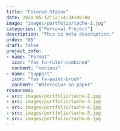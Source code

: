 ```yaml
---
title: "Colored Stains"
date: 2020-05-12T12:14:34+06:00
image: "images/portfolio/tache-1.jpg"
categories: ["Personal Project"]
description: "This is meta description."
order: "05"
draft: false
project_info:
- name: "Format"
  icon: "fas fa-ruler-combined"
  content: "various"
- name: "Support"
  icon: "fas fa-paint-brush"
  content: "Watercolor on paper"
resources:
- src: images/portfolio/tache-2.jpg
- src: images/portfolio/tache-3.jpg
- src: images/portfolio/tache-4.jpg
- src: images/portfolio/tache-5.jpg
- src: images/portfolio/tache-6.jpg
---
```

